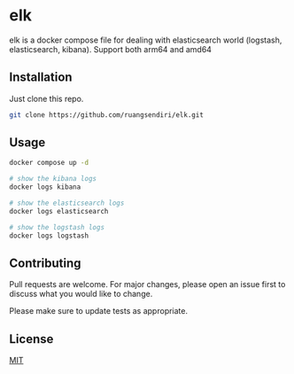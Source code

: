 # elk

elk is a docker compose file for dealing with elasticsearch world (logstash, elasticsearch, kibana). Support both arm64 and amd64

## Installation

Just clone this repo.

```bash
git clone https://github.com/ruangsendiri/elk.git
```

## Usage

```bash
docker compose up -d

# show the kibana logs
docker logs kibana

# show the elasticsearch logs
docker logs elasticsearch

# show the logstash logs
docker logs logstash
```

## Contributing

Pull requests are welcome. For major changes, please open an issue first
to discuss what you would like to change.

Please make sure to update tests as appropriate.

## License

[MIT](https://choosealicense.com/licenses/mit/)
